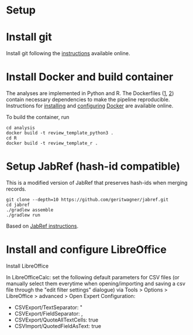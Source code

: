 # Setup

# Install git

Install git following the [instructions](https://git-scm.com/) available online.

# Install Docker and build container

The analyses are implemented in Python and R.
The Dockerfiles ([1](analysis/Dockerfile), [2](analyses/R/Dockerfile)) contain necessary dependencies to make the pipeline reproducible.
Instructions for  [installing](https://docs.docker.com/install/linux/docker-ce/ubuntu/)  and [configuring](https://docs.docker.com/install/linux/linux-postinstall/) [Docker](https://www.docker.com/) are available online.

To build the container, run

```
cd analysis
docker build -t review_template_python3 .
cd R
docker build -t review_template_r .
```

# Setup JabRef (hash-id compatible)

This is a modified version of JabRef that preserves hash-ids when merging records.

```
git clone --depth=10 https://github.com/geritwagner/jabref.git
cd jabref
./gradlew assemble
./gradlew run

```

Based on [JabRef instructions](https://devdocs.jabref.org/getting-into-the-code/guidelines-for-setting-up-a-local-workspace).

# Install and configure LibreOffice

Install LibreOffice

In LibreOfficeCalc: set the following default parameters for CSV files (or manually select them everytime when opening/importing and saving a csv file through the "edit filter settings" dialogue) via Tools > Options > LibreOffice > advanced > Open Expert Configuration:

- CSVExport/TextSeparator: "
- CSVExport/FieldSeparator: ,
- CSVExport/QuoteAllTextCells: true
- CSVImport/QuotedFieldAsText: true
